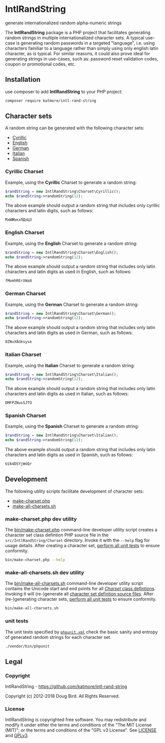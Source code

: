 # IntlRandString
generate internationalized random alpha-numeric strings

The **IntlRandString** package is a PHP project that facilitates generating random strings in multiple internationalized character sets. A typical use-case is generating random passwords in a targeted "language", i.e. using characters familiar to a language rather than simply using only english latin character, as is typical. For similar reasons, it could also prove ideal for generating strings in use-cases, such as: password reset validation codes, coupon or promotional codes, etc.

## Installation
use composer to add **IntlRandString** to your PHP project:
```sh
composer require katmore/intl-rand-string
```

## Character sets
A random string can be generated with the following character sets:
 * [Cyrillic](#cyrillic-charset)
 * [English](#english-charset)
 * [German](#german-charset)
 * [Italian](#italian-charset)
 * [Spanish](#spanish-charset)

### Cyrillic Charset
Example, using the **Cyrillic** Charset to generate a random string:
```php
$randString = new IntlRandString\Charset\Cyrillic();
echo $randString->randomString(12);
```
The above example should output a random string that includes only cyrillic characters and latin digits, such as follows:
```txt
МхЫЖЬкхЛДхЦЗ
```

### English Charset
Example, using the **English** Charset to generate a random string:
```php
$randString = new IntlRandString\Charset\English();
echo $randString->randomString(12);
```
The above example should output a random string that includes only latin characters and latin digits as used in English, such as follows:
```txt
fMomhRErXWa8
```

### German Charset
Example, using the **German** Charset to generate a random string:
```php
$randString = new IntlRandString\Charset\German();
echo $randString->randomString(12);
```
The above example should output a random string that includes only latin characters and latin digits as used in German, such as follows:
```txt
0ZNuXÄGksyse
```

### Italian Charset
Example, using the **Italian** Charset to generate a random string:
```php
$randString = new IntlRandString\Charset\Italian();
echo $randString->randomString(12);
```
The above example should output a random string that includes only latin characters and latin digits as used in Italian, such as follows:
```txt
DMFPZNusSJTO
```

### Spanish Charset
Example, using the **Spanish** Charset to generate a random string:
```php
$randString = new IntlRandString\Charset\Italian();
echo $randString->randomString(12);
```
The above example should output a random string that includes only latin characters and latin digits as used in Spanish, such as follows:
```txt
Uí64DSYjWóQr
```

## Development
The following utility scripts facilitate development of character sets:
 * [make-charset.php](#make-charsetphp-dev-utility)
 * [make-all-charsets.sh](#make-all-charsetssh-dev-utility)

### make-charset.php dev utility
The [bin/make-charset.php](./bin/make-charset.php) command-line developer utility script creates a character set class defintion PHP source file in the `src/IntlRandString/Charset` directory. Invoke it with the `--help` flag for usage details. After creating a character set, [perform all unit tests](#unit-tests) to ensure conformity.

```sh
bin/make-charset.php --help
```

### make-all-charsets.sh dev utility
The [bin/make-all-charsets.sh](./bin/make-all-charsets.php) command-line developer utility script contains the Unicode start and end points for all [*Charset* class defintions](#character-sets). Invoking it will (re-)generate all [character set defintion source files](./src/IntlRandString/Charset). After (re-)generating character sets, [perform all unit tests](#unit-tests) to ensure conformity.

```sh
bin/make-all-charsets.sh
```

### unit tests
The unit tests specified by [`phpunit.xml`](./phpunit.xml) check the basic sanity and entropy of generated random strings for each character set.
```sh
./vendor/bin/phpunit
```

## Legal
### Copyright
IntlRandString - https://github.com/katmore/intl-rand-string

Copyright (c) 2012-2018 Doug Bird. All Rights Reserved.

### License
IntlRandString is copyrighted free software.
You may redistribute and modify it under either the terms and conditions of the
"The MIT License (MIT)"; or the terms and conditions of the "GPL v3 License".
See [LICENSE](https://github.com/katmore/intl-rand-string/blob/master/LICENSE) and [GPLv3](https://github.com/katmore/intl-rand-string/blob/master/GPLv3).
